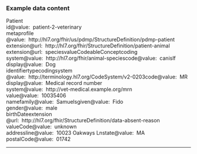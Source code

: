 <h3>Example data content</h3>

<div class="fm_ex"><span class="emph0">Patient</span><br /><span style="display:inline-block"><span class="emph1">id</span><span style="display:inline-block"><span class="leastEmph fhirValue">@value</span>: &nbsp;<span class="valueEmph">patient-2-veterinary</span></span></span><br><span style="display:inline-block"><span class="emph1">meta</span><span style="display:inline-block"><span class="emph2">profile</span></span></span><span style="display:inline-block"><span class="leastEmph fhirValue">@value</span>: &nbsp;<span class="valueEmph">http://hl7.org/fhir/us/pdmp/StructureDefinition/pdmp-patient</span></span><br><span style="display:inline-block"><span class="emph1">extension</span><span style="display:inline-block"><span class="leastEmph">@url</span>: &nbsp;<span class="valueEmph">http://hl7.org/fhir/StructureDefinition/patient-animal</span></span></span><span style="display:inline-block"><span class="emph2">extension</span><span style="display:inline-block"><span class="leastEmph">@url</span>: &nbsp;<span class="valueEmph">species</span></span></span><span style="display:inline-block"><span class="emph3">valueCodeableConcept</span><span style="display:inline-block"><span class="emph4">coding</span></span></span><span style="display:inline-block"><span class="emph5">system</span><span style="display:inline-block"><span class="leastEmph fhirValue">@value</span>: &nbsp;<span class="valueEmph">http://hl7.org/fhir/animal-species</span></span></span><span style="display:inline-block"><span class="emph5">code</span><span style="display:inline-block"><span class="leastEmph fhirValue">@value</span>: &nbsp;<span class="valueEmph">canislf</span></span></span><span style="display:inline-block"><span class="emph5">display</span><span style="display:inline-block"><span class="leastEmph fhirValue">@value</span>: &nbsp;<span class="boldValueEmph">Dog</span></span></span><br><span style="display:inline-block"><span class="emph1">identifier</span><span style="display:inline-block"><span class="emph2">type</span></span></span><span style="display:inline-block"><span class="emph3">coding</span><span style="display:inline-block"><span class="emph4">system</span></span></span><span style="display:inline-block"><span class="leastEmph fhirValue">@value</span>: &nbsp;<span class="valueEmph">http://terminology.hl7.org/CodeSystem/v2-0203</span></span><span style="display:inline-block"><span class="emph4">code</span><span style="display:inline-block"><span class="leastEmph fhirValue">@value</span>: &nbsp;<span class="valueEmph">MR</span></span></span><span style="display:inline-block"><span class="emph4">display</span><span style="display:inline-block"><span class="leastEmph fhirValue">@value</span>: &nbsp;<span class="boldValueEmph">Medical record number</span></span></span><br><span style="display:inline-block"><span class="emph2">system</span><span style="display:inline-block"><span class="leastEmph fhirValue">@value</span>: &nbsp;<span class="valueEmph">http://vet-medical.example.org/mrn</span></span></span><span style="display:inline-block"><span class="emph2">value</span><span style="display:inline-block"><span class="leastEmph fhirValue">@value</span>: &nbsp;<span class="valueEmph">10035406</span></span></span><br><span style="display:inline-block"><span class="emph1">name</span><span style="display:inline-block"><span class="emph2">family</span></span></span><span style="display:inline-block"><span class="leastEmph fhirValue">@value</span>: &nbsp;<span class="valueEmph">Samuels</span></span><span style="display:inline-block"><span class="emph2">given</span><span style="display:inline-block"><span class="leastEmph fhirValue">@value</span>: &nbsp;<span class="valueEmph">Fido</span></span></span><br><span style="display:inline-block"><span class="emph1">gender</span><span style="display:inline-block"><span class="leastEmph fhirValue">@value</span>: &nbsp;<span class="valueEmph">male</span></span></span><br><span style="display:inline-block"><span class="emph1">birthDate</span><span style="display:inline-block"><span class="emph2">extension</span></span></span><span style="display:inline-block"><span class="leastEmph">@url</span>: &nbsp;<span class="valueEmph">http://hl7.org/fhir/StructureDefinition/data-absent-reason</span></span><span style="display:inline-block"><span class="emph3">valueCode</span><span style="display:inline-block"><span class="leastEmph fhirValue">@value</span>: &nbsp;<span class="valueEmph">unknown</span></span></span><br><span style="display:inline-block"><span class="emph1">address</span><span style="display:inline-block"><span class="emph2">line</span></span></span><span style="display:inline-block"><span class="leastEmph fhirValue">@value</span>: &nbsp;<span class="valueEmph">10023 Oakways Ln</span></span><span style="display:inline-block"><span class="emph2">state</span><span style="display:inline-block"><span class="leastEmph fhirValue">@value</span>: &nbsp;<span class="valueEmph">MA</span></span></span><span style="display:inline-block"><span class="emph2">postalCode</span><span style="display:inline-block"><span class="leastEmph fhirValue">@value</span>: &nbsp;<span class="valueEmph">01742</span></span></span></div>

<hr>